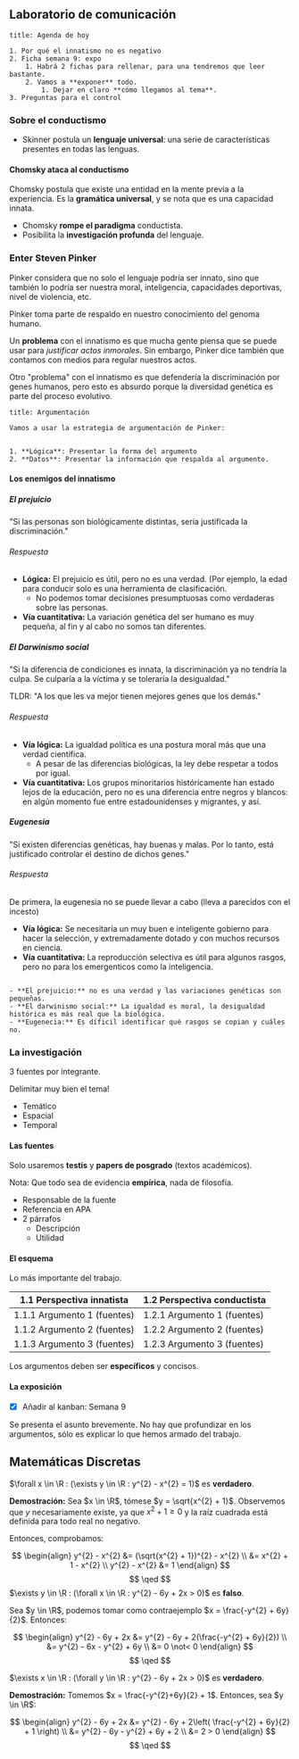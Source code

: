 ## Laboratorio de comunicación

```ad-info
title: Agenda de hoy

1. Por qué el innatismo no es negativo
2. Ficha semana 9: expo
	1. Habrá 2 fichas para rellenar, para una tendremos que leer bastante.
	2. Vamos a **exponer** todo.
		1. Dejar en claro **cómo llegamos al tema**.
3. Preguntas para el control

```

### Sobre el conductismo

- Skinner postula un **lenguaje universal**: una serie de características presentes en todas las lenguas.

#### Chomsky ataca al conductismo

Chomsky postula que existe una entidad en la mente previa a la experiencia. Es la **gramática universal**, y se nota que es una capacidad innata.

- Chomsky **rompe el paradigma** conductista.
- Posibilita la **investigación profunda** del lenguaje.

### Enter Steven Pinker

Pinker considera que no solo el lenguaje podría ser innato, sino que también lo podría ser nuestra moral, inteligencia, capacidades deportivas, nivel de violencia, etc.

Pinker toma parte de respaldo en nuestro conocimiento del genoma humano.

Un **problema** con el innatismo es que mucha gente piensa que se puede usar para *justificar actos inmorales*. Sin embargo, Pinker dice también que contamos con medios para regular nuestros actos.

Otro "problema" con el innatismo es que defendería la discriminación por genes humanos, pero esto es absurdo porque la diversidad genética es parte del proceso evolutivo.

```ad-note
title: Argumentación

Vamos a usar la estrategia de argumentación de Pinker:


1. **Lógica**: Presentar la forma del argumento
2. **Datos**: Presentar la información que respalda al argumento.

```

#### Los enemigos del innatismo

##### El prejuicio

"Si las personas son biológicamente distintas, sería justificada la discriminación."

###### Respuesta

- **Lógica:** El prejuicio es útil, pero no es una verdad. (Por ejemplo, la edad para conducir solo es una herramienta de clasificación.
	- No podemos tomar decisiones presumptuosas como verdaderas sobre las personas.
- **Vía cuantitativa:** La variación genética del ser humano es muy pequeña, al fin y al cabo no somos tan diferentes.

##### El Darwinismo social

"Si la diferencia de condiciones es innata, la discriminación ya no tendría la culpa. Se culparía a la víctima y se toleraría la desigualdad."

TLDR: "A los que les va mejor tienen mejores genes que los demás."
###### Respuesta

- **Vía lógica:** La igualdad política es una postura moral más que una verdad científica.
	- A pesar de las diferencias biológicas, la ley debe respetar a todos por igual.
- **Vía cuantitativa:** Los grupos minoritarios históricamente han estado lejos de la educación, pero no es una diferencia entre negros y blancos: en algún momento fue entre estadounidenses y migrantes, y así.

##### Eugenesia

"Si existen diferencias genéticas, hay buenas y malas. Por lo tanto, está justificado controlar el destino de dichos genes."

###### Respuesta

De primera, la eugenesia no se puede llevar a cabo (lleva a parecidos con el incesto)

- **Vía lógica:** Se necesitaría un muy buen e inteligente gobierno para hacer la selección, y extremadamente dotado y con muchos recursos en ciencia.
- **Vía cuantitativa:** La reproducción selectiva es útil para algunos rasgos, pero no para los emergenticos como la inteligencia.

```ad-tldr

- **El prejuicio:** no es una verdad y las variaciones genéticas son pequeñas.
- **El darwinismo social:** La igualdad es moral, la desigualdad histórica es más real que la biológica.
- **Eugenecia:** Es díficil identificar qué rasgos se copian y cuáles no.

```

### La investigación

3 fuentes por integrante.

Delimitar muy bien el tema!

- Temático
- Espacial
- Temporal

#### Las fuentes

Solo usaremos **testis** y **papers de posgrado** (textos académicos).

Nota: Que todo sea de evidencia **empírica**, nada de filosofía.

- Responsable de la fuente
- Referencia en APA
- 2 párrafos 
	- Descripción
	- Utilidad

#### El esquema

Lo más importante del trabajo.

| 1.1 Perspectiva innatista   | 1.2 Perspectiva conductista  |
| --------------------------- | ---------------------------- |
| 1.1.1 Argumento 1 (fuentes) | 1.2.1 Argumento 1 (fuentes)  |
| 1.1.2 Argumento 2 (fuentes) | 1.2.2 Argumento 2 (fuentes)  |
| 1.1.3 Argumento 3 (fuentes) | 1.2.3  Argumento 3 (fuentes) |
Los argumentos deben ser **específicos** y concisos.

#### La exposición

- [x] Añadir al kanban: Semana 9

Se presenta el asunto brevemente. No hay que profundizar en los argumentos, sólo es explicar lo que hemos armado del trabajo.

## Matemáticas Discretas

$\forall x \in \R : (\exists y \in \R : y^{2} - x^{2} = 1)$ es **verdadero**.

**Demostración:** Sea $x \in \R$, tómese $y = \sqrt{x^{2} + 1}$. Observemos que $y$ necesariamente existe, ya que $x^{2} + 1 \geq 0$ y la raíz cuadrada está definida para todo real no negativo.

Entonces, comprobamos:

$$
\begin{align}
y^{2} - x^{2} &= (\sqrt{x^{2} + 1})^{2} - x^{2} \\
&= x^{2} + 1 - x^{2} \\
y^{2} - x^{2} &= 1
\end{align}
$$
$$
\qed
$$
$\exists y \in \R : (\forall x \in \R : y^{2} - 6y + 2x > 0)$ es **falso**.

Sea $y \in \R$, podemos tomar como contraejemplo $x = \frac{-y^{2} + 6y}{2}$. Entonces:

$$
\begin{align}
y^{2} - 6y + 2x &= y^{2} - 6y + 2(\frac{-y^{2} + 6y}{2}) \\
&= y^{2} - 6x - y^{2} + 6y \\
&= 0 \not< 0
\end{align}
$$
$$
\qed
$$

$\exists x \in \R : (\forall y \in \R : y^{2} - 6y + 2x > 0)$ es **verdadero**.

**Demostración:** Tomemos $x = \frac{-y^{2}+6y}{2} + 1$. Entonces, sea $y \in \R$:

$$
\begin{align}
y^{2} - 6y + 2x &= y^{2} - 6y + 2\left( \frac{-y^{2} + 6y}{2} + 1 \right) \\
&= y^{2} - 6y - y^{2} + 6y + 2 \\
&= 2 > 0
\end{align}
$$
$$
\qed
$$
